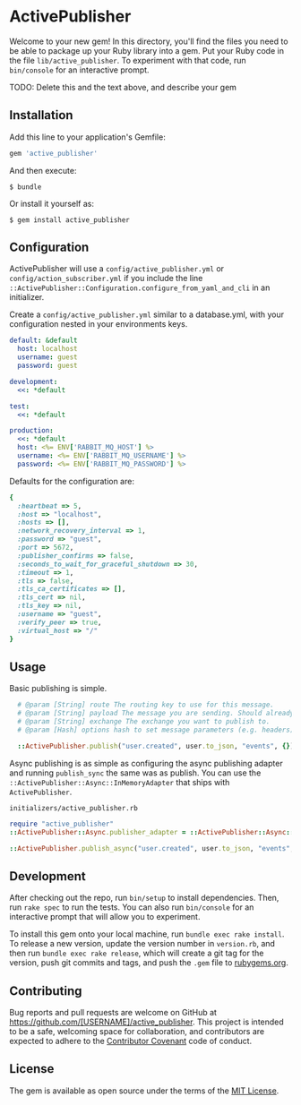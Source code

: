 # ActivePublisher

Welcome to your new gem! In this directory, you'll find the files you need to be able to package up your Ruby library into a gem. Put your Ruby code in the file `lib/active_publisher`. To experiment with that code, run `bin/console` for an interactive prompt.

TODO: Delete this and the text above, and describe your gem

## Installation

Add this line to your application's Gemfile:

```ruby
gem 'active_publisher'
```

And then execute:

    $ bundle

Or install it yourself as:

    $ gem install active_publisher

## Configuration

ActivePublisher will use a `config/active_publisher.yml` or `config/action_subscriber.yml` if you include the line `::ActivePublisher::Configuration.configure_from_yaml_and_cli` in an initializer.

Create a `config/active_publisher.yml` similar to a database.yml, with your configuration nested in your environments keys.

```yaml
default: &default
  host: localhost
  username: guest
  password: guest

development:
  <<: *default

test:
  <<: *default

production:
  <<: *default
  host: <%= ENV['RABBIT_MQ_HOST'] %>
  username: <%= ENV['RABBIT_MQ_USERNAME'] %>
  password: <%= ENV['RABBIT_MQ_PASSWORD'] %>
```

Defaults for the configuration are:
```ruby
{
  :heartbeat => 5,
  :host => "localhost",
  :hosts => [],
  :network_recovery_interval => 1,
  :password => "guest",
  :port => 5672,
  :publisher_confirms => false,
  :seconds_to_wait_for_graceful_shutdown => 30,
  :timeout => 1,
  :tls => false,
  :tls_ca_certificates => [],
  :tls_cert => nil,
  :tls_key => nil,
  :username => "guest",
  :verify_peer => true,
  :virtual_host => "/"
}
```

## Usage

Basic publishing is simple.

```ruby
  # @param [String] route The routing key to use for this message.
  # @param [String] payload The message you are sending. Should already be encoded as a string.
  # @param [String] exchange The exchange you want to publish to.
  # @param [Hash] options hash to set message parameters (e.g. headers)

  ::ActivePublisher.publish("user.created", user.to_json, "events", {})
```


Async publishing is as simple as configuring the async publishing adapter and running `publish_sync` the same was as publish.
You can use the `::ActivePublisher::Async::InMemoryAdapter` that ships with `ActivePublisher`.


`initializers/active_publisher.rb`
```ruby
require "active_publisher"
::ActivePublisher::Async.publisher_adapter = ::ActivePublisher::Async::InMemoryAdapter.new

```

```ruby
::ActivePublisher.publish_async("user.created", user.to_json, "events", {})
```


## Development

After checking out the repo, run `bin/setup` to install dependencies. Then, run `rake spec` to run the tests. You can also run `bin/console` for an interactive prompt that will allow you to experiment.

To install this gem onto your local machine, run `bundle exec rake install`. To release a new version, update the version number in `version.rb`, and then run `bundle exec rake release`, which will create a git tag for the version, push git commits and tags, and push the `.gem` file to [rubygems.org](https://rubygems.org).

## Contributing

Bug reports and pull requests are welcome on GitHub at https://github.com/[USERNAME]/active_publisher. This project is intended to be a safe, welcoming space for collaboration, and contributors are expected to adhere to the [Contributor Covenant](contributor-covenant.org) code of conduct.


## License

The gem is available as open source under the terms of the [MIT License](http://opensource.org/licenses/MIT).
